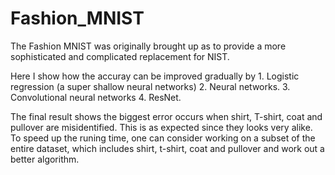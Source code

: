 # Fashion_MNIST

The Fashion MNIST was originally brought up as to provide a more sophisticated and complicated replacement for NIST. 

Here I show how the accuray can be improved gradually by 1. Logistic regression (a super shallow neural networks) 2. Neural networks. 3. Convolutional neural networks 4. ResNet. 

The final result shows the biggest error occurs when shirt, T-shirt, coat and pullover are misidentified. This is as expected since they looks very alike. To speed up the runing time, one can consider working on a subset of the entire dataset, which includes shirt, t-shirt, coat and pullover and work out a better algorithm.
